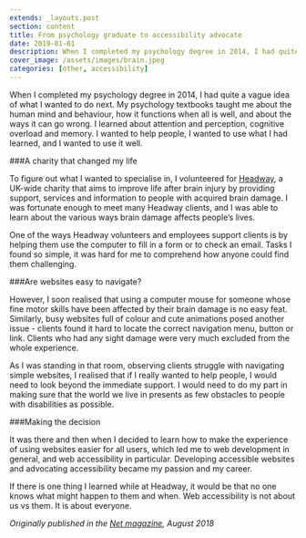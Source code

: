 ```yaml
---
extends: _layouts.post
section: content
title: From psychology graduate to accessibility advocate
date: 2019-01-01
description: When I completed my psychology degree in 2014, I had quite a vague idea of what I wanted to do next. My psychology textbooks ...
cover_image: /assets/images/brain.jpeg
categories: [other, accessibility]
---
```


When I completed my psychology degree in 2014, I had quite a vague idea of what I wanted to do next. My psychology textbooks taught me about the human mind and behaviour, how it functions when all is well, and about the ways it can go wrong. I learned about attention and perception, cognitive overload and memory. I wanted to help people, I wanted to use what I had learned, and I wanted to use it well. 

###A charity that changed my life

To figure out what I wanted to specialise in, I volunteered for [Headway](https://www.headway.org.uk), a UK-wide charity that aims to improve life after brain injury by providing support, services and information to people with acquired brain damage. I was fortunate enough to meet many Headway clients, and I was able to learn about the various ways brain damage affects people’s lives.

One of the ways Headway volunteers and employees support clients is by helping them use the computer to fill in a form or to check an email. Tasks I found so simple, it was hard for me to comprehend how anyone could find them challenging.

###Are websites easy to navigate?

However, I soon realised that using a computer mouse for someone whose fine motor skills have been affected by their brain damage is no easy feat. Similarly, busy websites full of colour and cute animations posed another issue - clients found it hard to locate the correct navigation menu, button or link. Clients who had any sight damage were very much excluded from the whole experience. 

As I was standing in that room, observing clients struggle with navigating simple websites, I realised that if I really wanted to help people, I would need to look beyond the immediate support. I would need to do my part in making sure that the world we live in presents as few obstacles to people with disabilities as possible.

###Making the decision

It was there and then when I decided to learn how to make the experience of using websites easier for all users, which led me to web development in general, and web accessibility in particular. Developing accessible websites and advocating accessibility became my passion and my career.

If there is one thing I learned while at Headway, it would be that no one knows what might happen to them and when. Web accessibility is not about us vs them. It is about everyone. 

_Originally published in the [Net magazine](https://www.creativebloq.com/net-magazine), August 2018_